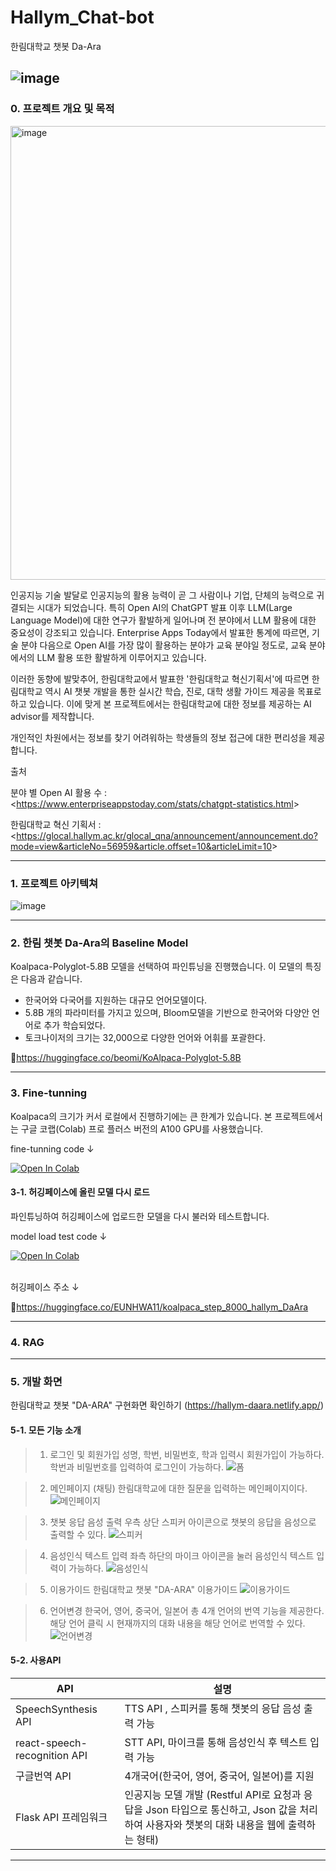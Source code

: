 # Hallym_Chat-bot
한림대학교 챗봇 Da-Ara

![image](https://github.com/Kimsuyeon0809/Hallym_Chat-bot/assets/171135177/46204ddc-5bb4-4632-81b6-9c52048e8922)
-----------------


### 0. 프로젝트 개요 및 목적

<img width="726" alt="image" src="https://github.com/Kimsuyeon0809/Hallym_Chat-bot/assets/171135177/01593c25-c215-4543-aa71-78d55f7629e2">

 인공지능 기술 발달로 인공지능의 활용 능력이 곧 그 사람이나 기업, 단체의 능력으로 귀결되는 시대가 되었습니다. 특히 Open AI의 ChatGPT 발표 이후 LLM(Large Language Model)에 대한 연구가 활발하게 일어나며 전 분야에서 LLM 활용에 대한 중요성이 강조되고 있습니다. Enterprise Apps Today에서 발표한 통계에 따르면, 기술 분야 다음으로 Open AI를 가장 많이 활용하는 분야가 교육 분야일 정도로, 교육 분야에서의 LLM 활용 또한 활발하게 이루어지고 있습니다.

 이러한 동향에 발맞추어, 한림대학교에서 발표한 '한림대학교 혁신기획서'에 따르면 한림대학교 역시 AI 챗봇 개발을 통한 실시간 학습, 진로, 대학 생활 가이드 제공을 목표로하고 있습니다. 이에 맞게 본 프로젝트에서는 한림대학교에 대한 정보를 제공하는 AI advisor를 제작합니다.

 개인적인 차원에서는 정보를 찾기 어려워하는 학생들의 정보 접근에 대한 편리성을 제공합니다.

출처 

분야 별 Open AI 활용 수 : <<https://www.enterpriseappstoday.com/stats/chatgpt-statistics.html>>

한림대학교 혁신 기획서 : <<https://glocal.hallym.ac.kr/glocal_qna/announcement/announcement.do?mode=view&articleNo=56959&article.offset=10&articleLimit=10>>

-----------------
### 1. 프로젝트 아키텍쳐
![image](https://github.com/Kimsuyeon0809/Hallym_Chat-bot/assets/171135177/1928fbc4-3a6e-456c-b097-4eebf92cb4e1)

-----------------

### 2. 한림 챗봇 Da-Ara의 Baseline Model
 Koalpaca-Polyglot-5.8B 모델을 선택하여 파인튜닝을 진행했습니다. 이 모델의 특징은 다음과 같습니다.
   - 한국어와 다국어를 지원하는 대규모 언어모델이다.
   - 5.8B 개의 파라미터를 가지고 있으며, Bloom모델을 기반으로 한국어와 다양안 언어로 추가 학습되었다.
   - 토크나이저의 크기는 32,000으로 다양한 언어와 어휘를 포괄한다.
     
🤗<https://huggingface.co/beomi/KoAlpaca-Polyglot-5.8B>

----------------
### 3. Fine-tunning

 Koalpaca의 크기가 커서 로컬에서 진행하기에는 큰 한계가 있습니다. 본 프로젝트에서는 구글 코랩(Colab) 프로 플러스 버전의 A100 GPU를 사용했습니다.

fine-tunning code &darr; 

<a style='display:inline' target="_blank" href="https://drive.google.com/file/d/1sGJOqHJOOthNo5KTPrjZZo14y-zLNzCf/view?usp=sharing">
  <img src="https://colab.research.google.com/assets/colab-badge.svg" alt="Open In Colab"/>
</a>

#### 3-1. 허깅페이스에 올린 모델 다시 로드

 파인튜닝하여 허깅페이스에 업로드한 모델을 다시 불러와 테스트합니다.

 model load test code &darr; 
 
<a style='display:inline' target="_blank" href="https://colab.research.google.com/drive/1XlfRxnlC1dmt2HoMj4BoVJiNLurVvWre?usp=sharing">
  <img src="https://colab.research.google.com/assets/colab-badge.svg" alt="Open In Colab"/>
</a>

<br/>
<br/>

 허깅페이스 주소 &darr;
 
 🤗<https://huggingface.co/EUNHWA11/koalpaca_step_8000_hallym_DaAra>
 

 -----------------------

 ### 4. RAG




 ------------------------


### 5. 개발 화면 
한림대학교 챗봇 "DA-ARA" 구현화면 확인하기
(https://hallym-daara.netlify.app/)



#### 5-1. 모든 기능 소개
> 1. 로그인 및 회원가입
성명, 학번, 비밀번호, 학과 입력시 회원가입이 가능하다.
학번과 비밀번호를 입력하여 로그인이 가능하다.
![폼](https://github.com/Kimsuyeon0809/Hallym_Chat-bot/assets/108513967/4dd90a36-ca49-4719-9b47-3b0fb732c297)

> 2. 메인페이지 (채팅)
한림대학교에 대한 질문을 입력하는 메인페이지이다.
![메인페이지](https://github.com/Kimsuyeon0809/Hallym_Chat-bot/assets/108513967/8f8629c8-1ef8-4cd6-8f42-d368ba4ad14e)

> 3. 챗봇 응답 음성 출력
우측 상단 스피커 아이콘으로 챗봇의 응답을 음성으로 출력할 수 있다.
![스피커](https://github.com/Kimsuyeon0809/Hallym_Chat-bot/assets/108513967/982a6d6a-8dc7-4cd6-bb9d-a4604acb7a4a)

> 4. 음성인식 텍스트 입력
좌측 하단의 마이크 아이콘을 눌러 음성인식 텍스트 입력이 가능하다.
![음성인식](https://github.com/Kimsuyeon0809/Hallym_Chat-bot/assets/108513967/945be1b0-c9da-4557-a965-ca05c5be6abc)

> 5. 이용가이드
한림대학교 챗봇 "DA-ARA" 이용가이드 
![이용가이드](https://github.com/Kimsuyeon0809/Hallym_Chat-bot/assets/108513967/0fe0a3be-a9d6-4e91-8e72-3a7b99d0e5a7)

> 6. 언어변경
한국어, 영어, 중국어, 일본어 총 4개 언어의 번역 기능을 제공한다. 해당 언어 클릭 시 현재까지의 대화 내용을 해당 언어로 번역할 수 있다.
![언어변경](https://github.com/Kimsuyeon0809/Hallym_Chat-bot/assets/108513967/313c864d-8cf1-44c4-a6d9-ed1c3ec1b686)



#### 5-2. 사용API
|API|설명|
|------|---|
|SpeechSynthesis API|TTS API , 스피커를 통해 챗봇의 응답 음성 출력 가능|
|react-speech-recognition API|STT API, 마이크를 통해 음성인식 후 텍스트 입력 가능|
|구글번역 API|4개국어(한국어, 영어, 중국어, 일본어)를 지원|
|Flask API 프레임워크|인공지능 모델 개발 (Restful API로 요청과 응답을 Json 타입으로 통신하고, Json 값을 처리하여 사용자와 챗봇의 대화 내용을 웹에 출력하는 형태)|

-------------------






